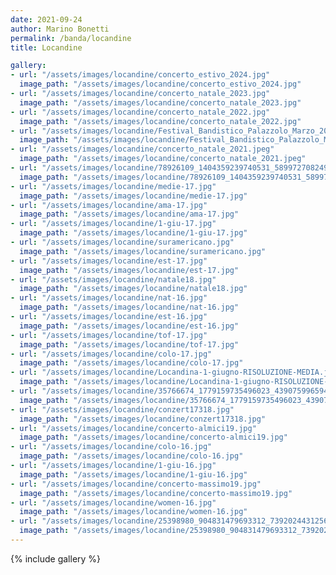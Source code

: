```yaml
---
date: 2021-09-24
author: Marino Bonetti
permalink: /banda/locandine
title: Locandine

gallery:
- url: "/assets/images/locandine/concerto_estivo_2024.jpg"
  image_path: "/assets/images/locandine/concerto_estivo_2024.jpg"
- url: "/assets/images/locandine/concerto_natale_2023.jpg"
  image_path: "/assets/images/locandine/concerto_natale_2023.jpg"
- url: "/assets/images/locandine/concerto_natale_2022.jpg"
  image_path: "/assets/images/locandine/concerto_natale_2022.jpg"
- url: "/assets/images/locandine/Festival_Bandistico_Palazzolo_Marzo_2022.jpg"
  image_path: "/assets/images/locandine/Festival_Bandistico_Palazzolo_Marzo_2022.jpg"
- url: "/assets/images/locandine/concerto_natale_2021.jpeg"
  image_path: "/assets/images/locandine/concerto_natale_2021.jpeg"
- url: "/assets/images/locandine/78926109_1404359239740531_5899727082497245184_n.jpg"
  image_path: "/assets/images/locandine/78926109_1404359239740531_5899727082497245184_n.jpg"
- url: "/assets/images/locandine/medie-17.jpg"
  image_path: "/assets/images/locandine/medie-17.jpg"
- url: "/assets/images/locandine/ama-17.jpg"
  image_path: "/assets/images/locandine/ama-17.jpg"
- url: "/assets/images/locandine/1-giu-17.jpg"
  image_path: "/assets/images/locandine/1-giu-17.jpg"
- url: "/assets/images/locandine/suramericano.jpg"
  image_path: "/assets/images/locandine/suramericano.jpg"
- url: "/assets/images/locandine/est-17.jpg"
  image_path: "/assets/images/locandine/est-17.jpg"
- url: "/assets/images/locandine/natale18.jpg"
  image_path: "/assets/images/locandine/natale18.jpg"
- url: "/assets/images/locandine/nat-16.jpg"
  image_path: "/assets/images/locandine/nat-16.jpg"
- url: "/assets/images/locandine/est-16.jpg"
  image_path: "/assets/images/locandine/est-16.jpg"
- url: "/assets/images/locandine/tof-17.jpg"
  image_path: "/assets/images/locandine/tof-17.jpg"
- url: "/assets/images/locandine/colo-17.jpg"
  image_path: "/assets/images/locandine/colo-17.jpg"
- url: "/assets/images/locandine/Locandina-1-giugno-RISOLUZIONE-MEDIA.jpg"
  image_path: "/assets/images/locandine/Locandina-1-giugno-RISOLUZIONE-MEDIA.jpg"
- url: "/assets/images/locandine/35766674_1779159735496023_4390759965942349824_n.jpg"
  image_path: "/assets/images/locandine/35766674_1779159735496023_4390759965942349824_n.jpg"
- url: "/assets/images/locandine/conzert17318.jpg"
  image_path: "/assets/images/locandine/conzert17318.jpg"
- url: "/assets/images/locandine/concerto-almici19.jpg"
  image_path: "/assets/images/locandine/concerto-almici19.jpg"
- url: "/assets/images/locandine/colo-16.jpg"
  image_path: "/assets/images/locandine/colo-16.jpg"
- url: "/assets/images/locandine/1-giu-16.jpg"
  image_path: "/assets/images/locandine/1-giu-16.jpg"
- url: "/assets/images/locandine/concerto-massimo19.jpg"
  image_path: "/assets/images/locandine/concerto-massimo19.jpg"
- url: "/assets/images/locandine/women-16.jpg"
  image_path: "/assets/images/locandine/women-16.jpg"
- url: "/assets/images/locandine/25398980_904831479693312_7392024431256333145_n.jpg"
  image_path: "/assets/images/locandine/25398980_904831479693312_7392024431256333145_n.jpg"
---
```



{% include gallery %}